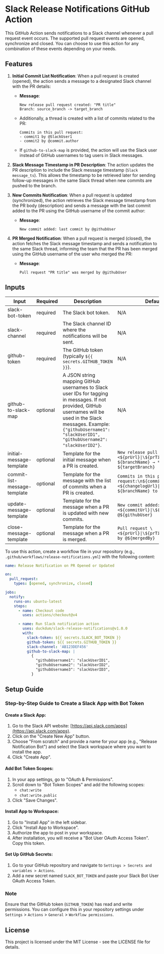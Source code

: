 # Slack Release Notifications GitHub Action

This GitHub Action sends notifications to a Slack channel whenever a pull request event occurs. The supported pull request events are opened, synchronize and closed. You can choose to use this action for any combination of these events depending on your needs.

## Features

1. **Initial Commit List Notification**: When a pull request is created (opened), the action sends a message to a designated Slack channel with the PR details:
    - **Message**: 
      ```
      New release pull request created: "PR title"
      Branch: source_branch -> target_branch
      ```
    - Additionally, a thread is created with a list of commits related to the PR:
      ```
      Commits in this pull request:
      - commit1 by @SlackUser1
      - commit2 by @commit.author
      ```
    - If `github-to-slack-map` is provided, the action will use the Slack user instead of GitHub usernames to tag users in Slack messages.

2. **Slack Message Timestamp in PR Description**: The action updates the PR description to include the Slack message timestamp (`Slack message_ts`). This allows the timestamp to be retrieved later for sending follow-up messages in the same Slack thread when new commits are pushed to the branch.

3. **New Commits Notification**: When a pull request is updated (synchronized), the action retrieves the Slack message timestamp from the PR body (description) and sends a message with the last commit added to the PR using the GitHub username of the commit author:
    - **Message**:
      ```
      New commit added: last commit by @githubUser
      ```

4. **PR Merged Notification**: When a pull request is merged (closed), the action fetches the Slack message timestamp and sends a notification to the same Slack thread, informing the team that the PR has been merged using the GitHub username of the user who merged the PR:
    - **Message**:
      ```
      Pull request "PR title" was merged by @githubUser
      ```

## Inputs

| Input                        | Required | Description                                                                                                                                                                                | Default Value                                                                                       |
|------------------------------|----------|--------------------------------------------------------------------------------------------------------------------------------------------------------------------------------------------|----------------------------------------------------------------------------------------------------|
| slack-bot-token              | required | The Slack bot token.                                                                                                                                                                       | N/A                                                                                                |
| slack-channel                | required | The Slack channel ID where the notifications will be sent.                                                                                                                                 | N/A                                                                                                |
| github-token                 | required | The GitHub token (typically `${{ secrets.GITHUB_TOKEN }}`).                                                                                                                                | N/A                                                                                                |
| github-to-slack-map          | optional | A JSON string mapping GitHub usernames to Slack user IDs for tagging in messages. If not provided, GitHub usernames will be used in the Slack messages. Example: `{"githubUsername1": "slackUserID1", "githubUsername2": "slackUserID2"}`. | N/A                                                                                                |
| initial-message-template     | optional | Template for the initial message when a PR is created.                                                                                                                                     | `New release pull request created: \<${prUrl}\|\${prTitle}>\n*From*: ${branchName} → *To*: ${targetBranch}` |
| commit-list-message-template | optional | Template for the message with the list of commits when a PR is created.                                                                                                                     | `Commits in this pull request:\n${commitListMessage}\n\n\<${changelogUrl}\|Full Changelog: ${branchName} to ${targetBranch}>` |
| update-message-template      | optional | Template for the message when a PR is updated with new commits.                                                                                                                            | `New commit added: \<${commitUrl}\|\${commitMessage}> by @${githubUser}`                                     |
| close-message-template       | optional | Template for the message when a PR is merged.                                                                                                                                              | `Pull request \<${prUrl}\|\${prTitle}> was merged by @${mergedBy}`                                       |



To use this action, create a workflow file in your repository (e.g., `.github/workflows/release-notifications.yml`) with the following content:
```yml
name: Release Notification on PR Opened or Updated

on:
  pull_request:
    types: [opened, synchronize, closed]

jobs:
  notify:
    runs-on: ubuntu-latest
    steps:
      - name: Checkout code
        uses: actions/checkout@v4

      - name: Run Slack notification action
        uses: duckdum/slack-release-notifications@v1.0.0
        with:
          slack-token: ${{ secrets.SLACK_BOT_TOKEN }}
          github-token: ${{ secrets.GITHUB_TOKEN }}
          slack-channel: 'AB123DEF456'
          github-to-slack-map: |
            {
              "githubUsername1": "slackUserID1",
              "githubUsername2": "slackUserID2",
              "githubUsername3": "slackUserID3",
            }
```

## Setup Guide

### Step-by-Step Guide to Create a Slack App with Bot Token

#### Create a Slack App:

1. Go to the Slack API website: [https://api.slack.com/apps](https://api.slack.com/apps).
2. Click on the "Create New App" button.
3. Choose "From scratch" and provide a name for your app (e.g., "Release Notification Bot") and select the Slack workspace where you want to install the app.
4. Click "Create App".

#### Add Bot Token Scopes:

1. In your app settings, go to "OAuth & Permissions".
2. Scroll down to "Bot Token Scopes" and add the following scopes:
    - `chat:write`
    - `chat:write.public`
3. Click "Save Changes".

#### Install App to Workspace:

1. Go to "Install App" in the left sidebar.
2. Click "Install App to Workspace".
3. Authorize the app to post in your workspace.
4. After installation, you will receive a "Bot User OAuth Access Token". Copy this token.

#### Set Up GitHub Secrets:

1. Go to your GitHub repository and navigate to `Settings > Secrets and variables > Actions`.
2. Add a new secret named `SLACK_BOT_TOKEN` and paste your Slack Bot User OAuth Access Token.

### Note

Ensure that the GitHub token (`GITHUB_TOKEN`) has read and write permissions. You can configure this in your repository settings under `Settings` > `Actions` > `General` > `Workflow permissions`.


## License

This project is licensed under the MIT License - see the LICENSE file for details.
